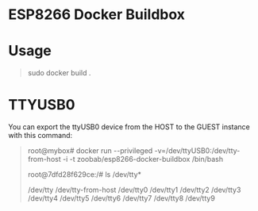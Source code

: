 ESP8266 Docker Buildbox
=======================

Usage
=====

> sudo docker build .

TTYUSB0
=======

You can export the ttyUSB0 device from the HOST to the GUEST instance with this command:

> root@mybox# docker run --privileged -v=/dev/ttyUSB0:/dev/tty-from-host -i -t zoobab/esp8266-docker-buildbox /bin/bash
> 
> root@7dfd28f629ce:/# ls /dev/tty*
> 
> /dev/tty  /dev/tty-from-host  /dev/tty0  /dev/tty1  /dev/tty2
> /dev/tty3  /dev/tty4  /dev/tty5  /dev/tty6  /dev/tty7  /dev/tty8
> /dev/tty9
